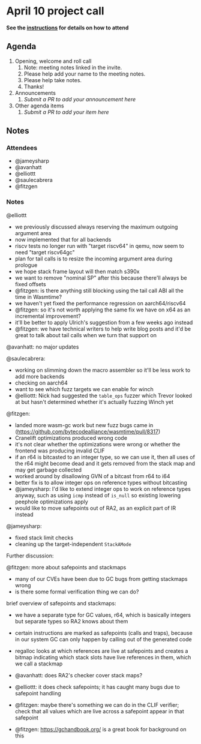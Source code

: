 # April 10 project call

**See the [instructions](../README.md) for details on how to attend**

## Agenda
1. Opening, welcome and roll call
    1. Note: meeting notes linked in the invite.
    1. Please help add your name to the meeting notes.
    1. Please help take notes.
    1. Thanks!
1. Announcements
    1. _Submit a PR to add your announcement here_
1. Other agenda items
    1. _Submit a PR to add your item here_

## Notes

### Attendees

- @jameysharp
- @avanhatt
- @elliottt
- @saulecabrera
- @fitzgen

### Notes

@elliottt

- we previously discussed always reserving the maximum outgoing argument area
- now implemented that for all backends
- riscv tests no longer run with "target riscv64" in qemu, now seem to need "target riscv64gc"
- plan for tail calls is to resize the incoming argument area during prologue
- we hope stack frame layout will then match s390x
- we want to remove "nominal SP" after this because there'll always be fixed offsets
- @fitzgen: is there anything still blocking using the tail call ABI all the time in Wasmtime?
- we haven't yet fixed the performance regression on aarch64/riscv64
- @fitzgen: so it's not worth applying the same fix we have on x64 as an incremental improvement?
- it'll be better to apply Ulrich's suggestion from a few weeks ago instead
- @fitzgen: we have technical writers to help write blog posts and it'd be great to talk about tail calls when we turn that support on

@avanhatt: no major updates

@saulecabrera:

- working on slimming down the macro assembler so it'll be less work to add more backends
- checking on aarch64
- want to see which fuzz targets we can enable for winch
- @elliottt: Nick had suggested the `table_ops` fuzzer which Trevor looked at but hasn't determined whether it's actually fuzzing Winch yet

@fitzgen:

- landed more wasm-gc work but new fuzz bugs came in (https://github.com/bytecodealliance/wasmtime/pull/8317)
- Cranelift optimizations produced wrong code
- it's not clear whether the optimizations were wrong or whether the frontend was producing invalid CLIF
- if an r64 is bitcasted to an integer type, so we can use it, then all uses of the r64 might become dead and it gets removed from the stack map and may get garbage collected
- worked around by disallowing GVN of a bitcast from r64 to i64
- better fix is to allow integer ops on reference types without bitcasting
- @jameysharp: I'd like to extend integer ops to work on reference types anyway, such as using `icmp` instead of `is_null` so existing lowering peephole optimizations apply
- would like to move safepoints out of RA2, as an explicit part of IR instead

@jameysharp:

- fixed stack limit checks
- cleaning up the target-independent `StackAMode`

Further discussion:

@fitzgen: more about safepoints and stackmaps

- many of our CVEs have been due to GC bugs from getting stackmaps wrong
- is there some formal verification thing we can do?

brief overview of safepoints and stackmaps:

- we have a separate type for GC values, r64, which is basically integers but separate types so RA2 knows about them
- certain instructions are marked as safepoints (calls and traps), because in our system GC can only happen by calling out of the generated code
- regalloc looks at which references are live at safepoints and creates a bitmap indicating which stack slots have live references in them, which we call a stackmap

- @avanhatt: does RA2's checker cover stack maps?
- @elliottt: it does check safepoints; it has caught many bugs due to safepoint handling

- @fitzgen: maybe there's something we can do in the CLIF verifier; check that all values which are live across a safepoint appear in that safepoint

- @fitzgen: https://gchandbook.org/ is a great book for background on this
